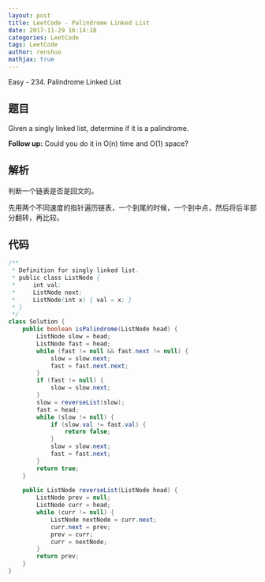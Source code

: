 ```yaml
---
layout: post
title: LeetCode - Palindrome Linked List
date: 2017-11-29 16:14:18
categories: LeetCode
tags: LeetCode
author: renshuo
mathjax: true
---
```


Easy - 234. Palindrome Linked List

<!--more-->

## 题目

Given a singly linked list, determine if it is a palindrome.

**Follow up:**
Could you do it in O(n) time and O(1) space?

## 解析

判断一个链表是否是回文的。

先用两个不同速度的指针遍历链表，一个到尾的时候，一个到中点，然后将后半部分翻转，再比较。

## 代码

``` java
/**
 * Definition for singly-linked list.
 * public class ListNode {
 *     int val;
 *     ListNode next;
 *     ListNode(int x) { val = x; }
 * }
 */
class Solution {
    public boolean isPalindrome(ListNode head) {
        ListNode slow = head;
        ListNode fast = head;
        while (fast != null && fast.next != null) {
            slow = slow.next;
            fast = fast.next.next;
        }
        if (fast != null) {
            slow = slow.next;
        }
        slow = reverseList(slow);
        fast = head;
        while (slow != null) {
            if (slow.val != fast.val) {
                return false;
            }
            slow = slow.next;
            fast = fast.next;
        }
        return true;
    }
    
    public ListNode reverseList(ListNode head) {
        ListNode prev = null;
        ListNode curr = head;
        while (curr != null) {
            ListNode nextNode = curr.next;
            curr.next = prev;
            prev = curr;
            curr = nextNode;
        }
        return prev;
    }
}
```